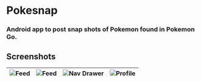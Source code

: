 # Pokesnap

### Android app to post snap shots of Pokemon found in Pokemon Go.

## Screenshots

| ![Feed](https://lh3.googleusercontent.com/dyQyZo_TWumRRdo4n1zPWLe9Oc9ZiNfoZ3mTtGQgvKAIpcMT80xCDanavwQK8ABz5L8Z=h900) | ![Feed](https://lh3.googleusercontent.com/vSOSis6WPlL2huKr4yMmVTVW0gPtRwsernCfsg8Pv4lQJ0T38dxen8Cd5pD9DEVZqsMe=h900) | ![Nav Drawer](https://lh3.googleusercontent.com/-vgnn2fY30ODgjxL7llbNSY9lLhGd8QQ6LGS54_SbC9TMXzDClUaRm9HPjf8NsN_T6Yz=h900) |   ![Profile](https://lh3.googleusercontent.com/z8rMPjRvGtRbhQ6dTzbSS1nBYWjxSIir-zEZKrlqjRN3GfZ3P4zqT-LaVkHti0NKWA=h900)  |
|------------------------------------------|------------------------------------|------------------------------------------|------------------------------------|







